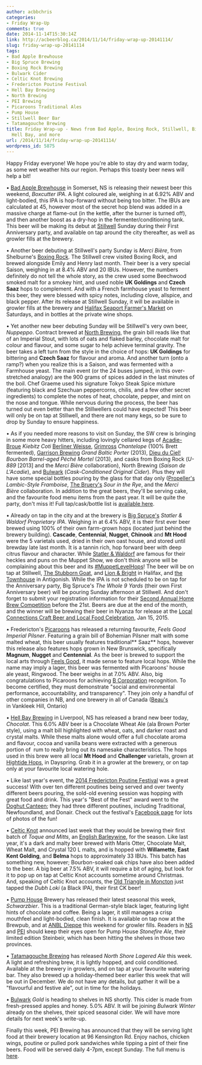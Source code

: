 ```yaml
---
author: acbbchris
categories:
- Friday Wrap-Up
comments: true
date: 2014-11-14T15:30:14Z
link: http://acbeerblog.ca/2014/11/14/friday-wrap-up-20141114/
slug: friday-wrap-up-20141114
tags:
- Bad Apple Brewhouse
- Big Spruce Brewing
- Boxing Rock Brewing
- Bulwark Cider
- Celtic Knot Brewing
- Fredericton Poutine Festival
- Hell Bay Brewing
- North Brewing
- PEI Brewing
- Picaroons Traditional Ales
- Pump House
- Stillwell Beer Bar
- Tatamagouche Brewing
title: Friday Wrap-up - News from Bad Apple, Boxing Rock, Stillwell, Big Spruce, Picaroons,
  Hell Bay, and more
url: /2014/11/14/friday-wrap-up-20141114/
wordpress_id: 5875
---
```


Happy Friday everyone! We hope you're able to stay dry and warm today, as some wet weather hits our region. Perhaps this toasty beer news will help a bit!

• [Bad Apple Brewhouse](http://badapplebrewhouse.ca/) in Somerset, NS is releasing their newest beer this weekend, _Boxcutter IPA_. A light coloured ale, weighing in at 6.92% ABV and light-bodied, this IPA is hop-forward without being too bitter. The IBUs are calculated at 45, however most of the secret hop blend was added in a massive charge at flame-out (in the kettle, after the burner is turned off), and then another boost as a dry-hop in the fermenter/conditioning tank. This beer will be making its debut at [Stillwell](http://www.barstillwell.com/) Sunday during their First Anniversary party, and available on tap around the city thereafter, as well as growler fills at the brewery.

• Another beer debuting at Stillwell's party Sunday is _Merci Bière_, from Shelburne's [Boxing Rock](http://www.boxingrock.ca/). The Stillwell crew visited Boxing Rock, and brewed alongside Emily and Henry last month. Their beer is a very special Saison, weighing in at 8.4% ABV and 20 IBUs. However, the numbers definitely do not tell the whole story, as the crew used some Beechwood smoked malt for a smokey hint, and used noble **UK Goldings** and **Czech Saaz** hops to complement. And with a French farmhouse yeast to ferment this beer, they were blessed with spicy notes, including clove, allspice, and black pepper. After its release at Stillwell Sunday, it will be available in growler fills at the brewery and [Halifax Seaport Farmer's Market](http://www.halifaxfarmersmarket.com/) on Saturdays, and in bottles at the private wine shops.

• Yet another new beer debuting Sunday will be Stillwell's very own beer, _Nuppeppo_. Contract brewed at [North Brewing](http://www.northbrewing.ca/), the grain bill reads like that of an Imperial Stout, with lots of oats and flaked barley, chocolate malt for colour and flavour, and some sugar to help achieve terminal gravity. The beer takes a left turn from the style in the choice of hops: **UK Goldings** for bittering and **Czech Saaz** for flavour and aroma. And another turn (onto a ramp?) when you realize this is a Saison, and was fermented with a Farmhouse yeast. The main event (or the 24 buses jumped, in this over-stretched analogy) are the 900 grams of spices added in the last minutes of the boil. Chef Graeme used his signature Tokyo Steak Spice mixture (featuring black and Szechuan peppercorns, chilis, and a few other secret ingredients) to complete the notes of heat, chocolate, pepper, and mint on the nose and tongue. While nervous during the process, the beer has turned out even better than the Stillwellers could have expected! This beer will only be on tap at Stillwell, and there are not many kegs, so be sure to drop by Sunday to ensure happiness.

• As if you needed more reasons to visit on Sunday, the SW crew is bringing in some more heavy hitters, including lovingly cellared kegs of [Acadie-Broue](https://www.facebook.com/pages/Acadie-Broue/176759632361301) _Kiebitz Coti_ [Berliner Weisse](http://www.bjcp.org/2008styles/style17.php#1a), [Grimross](https://www.facebook.com/pages/Grimross-Brewing-Co/110264115801307) _Chantelope_ (100% Brett fermented), [Garrison Brewing](http://www.garrisonbrewing.com/) _Grand Baltic Porter_ (2013), [Dieu du Ciel!](http://micro.dieuduciel.com/en/index.php) _Bourbon Barrel-aged Péché Mortel_ (2013), and casks from Boxing Rock (_U-889_ [2013] and the _Merci Bière_ collaboration), North Brewing (_Saison de L'Acadie_), and [Bulwark](http://www.bulwarkcider.com/) (_Cask-Conditioned Original Cider_). Plus they will have some special bottles pouring by the glass for that day only ([Propeller's](http://www.drinkpropeller.ca/) _Lambic-Style Framboise_, [The Bruery's](http://www.thebruery.com/index2) _Sour in the Rye_, and the _Merci Bière_ collaboration. In addition to the great beers, they'll be serving cake, and the favourite food menu items from the past year. It will be quite the party, don't miss it! Full tap/cask/bottle list is [available here](https://pbs.twimg.com/media/B2GVx6lCMAA7AUi.jpg:large).

• Already on tap in the city and at the brewery is [Big Spruce's](http://www.bigspruce.ca/) _Statler & Waldorf Proprietary IPA_. Weighing in at 6.4% ABV, it is their first ever beer brewed using 100% of their own farm-grown hops (located just behind the brewery building). **Cascade**, **Centennial**, **Nugget**, **Chinook** and **Mt Hood** were the 5 varietals used, dried in their own oast house, and stored until brewday late last month. It is a tannin rich, hop forward beer with deep citrus flavour and character. While [Statler & Waldorf](http://en.wikipedia.org/wiki/Statler_and_Waldorf) are famous for their heckles and puns on the Muppet Show, we don't think anyone will be complaining about this beer and its [#MuppetLevelHops](https://twitter.com/hashtag/muppetlevelhops?f=realtime&src=hash)! The beer will be on tap at Stillwell, [The Stubborn Goat](http://www.stubborngoat.ca/), and [Lion & Bright](http://lionandbright.com) in Halifax, and [the Townhouse](http://antigonishtownhouse.wordpress.com/) in Antigonish. While the IPA is not scheduled to be on tap for the Anniversary party, Big Spruce's _The Whole 9 Yards_ (their own First Anniversary beer) will be pouring Sunday afternoon at Stillwell. And don't forget to submit your registration information for their [Second Annual Home Brew Competition](https://www.facebook.com/events/563067553824246/?ref=br_tf) before the 21st. Beers are due at the end of the month, and the winner will be brewing their beer in Nyanza for release at the [Local Connections Craft Beer and Local Food Celebration](https://www.facebook.com/events/986447181371480/), Jan 15, 2015.

• Fredericton's [Picaroons](http://www.picaroons.ca/) has released a returning favourite, _Feels Good Imperial Pilsner_. Featuring a grain bill of Bohemian Pilsner malt with some malted wheat, this beer usually features traditional** Saaz** hops, however this release also features hops grown in New Brunswick, specifically **Magnum**, **Nugget** and **Centennial**. As the beer is brewed to support the local arts through [Feels Good](http://www.feelsgood.ca/), it made sense to feature local hops. While the name may imply a lager, this beer was fermented with Picaroons' house ale yeast, Ringwood. The beer weighs in at 7.0% ABV. Also, big congratulations to Picaroons for achieving [B Corporation](http://www.bcorporation.net/what-are-b-corps) recognition. To become certified, they must demonstrate "social and environmental performance, accountability, and transparency". They join only a handful of other companies in NB, and one brewery in all of Canada ([Beau's](http://beaus.ca/) in Vankleek Hill, Ontario)

• [Hell Bay Brewing](http://www.hellbaybrewing.com/) in Liverpool, NS has released a brand new beer today, _Chocolat_. This 6.0% ABV beer is a Chocolate Wheat Ale (ala Brown Porter style), using a malt bill highlighted with wheat, oats, and darker roast and crystal malts. While these malts alone would offer a full chocolate aroma and flavour, cocoa and vanilla beans were extracted with a generous portion of  rum to really bring out its namesake characteristics. The hops used in this brew were all local **Mt Hood** and **Challenger** varietals, grown at [Hightide Hops](https://twitter.com/hightidehops), in Dayspring. Grab it in a growler at the brewery, or on tap only at your favourite local watering hole.

• Like last year's event, the [2014 Fredericton Poutine Festival](http://frederictonpoutinefestival.weebly.com/) was a great success! With over ten different poutines being served and over twenty different beers pouring, the sold-old evening session was hopping with great food and drink. This year's "Best of the Fest" award went to the [Doghut Canteen](https://www.facebook.com/pages/The-Doghut-Canteen/120475801445986); they had three different poutines, including Traditional, Newfoundland, and Donair. Check out the festival's [Facebook page](https://www.facebook.com/FrederictonPoutineFestival) for lots of photos of the fun!

• [Celtic Knot](https://www.facebook.com/CelticKnotBrewing) announced last week that they would be brewing their first batch of _Toque and Mitts_, an [English Barleywine](http://www.bjcp.org/2008styles/style19.php#1b), for the season. Like last year, it's a dark and malty beer brewed with Maris Otter, Chocolate Malt, Wheat Malt, and Crystal 120 L malts, and is hopped with **Willamette**, **East Kent Golding**, and **Belma** hops to approximately 33 IBUs. This batch has something new, however; Bourbon-soaked oak chips have also been added to the beer. A big beer at 7.5% ABV, it will require a bit of aging, but look for it to pop up on tap at Celtic Knot accounts sometime around Christmas. And, speaking of Celtic Knot accounts, the [Old Triangle in Moncton](http://www.oldtrianglemoncton.com/welcome/) just tapped the _Dubh Loki_ (a Black IPA), their first CK beer!

• [Pump House](http://beer.pumphousebrewery.ca/) Brewery has released their latest seasonal this week, _Schwarzbier_. This is a traditional German-style black lager, featuring light hints of chocolate and coffee. Being a lager, it still manages a crisp mouthfeel and light-bodied, clean finish. It is available on tap now at the Brewpub, and at [ANBL Dieppe](http://www.nbliquor.com/Home/Stores?StoreSearch=Regis) this weekend for growler fills. Readers in [NS](http://www.mynslc.com/Products/PID-1019956) and [PEI](http://www.peilcc.ca/) should keep their eyes open for Pump House _Stonefire Ale_, their limited edition Steinbeir, which has been hitting the shelves in those two provinces.

• [Tatamagouche Brewing](http://tatabrew.com/) has released _North Shore Lagered Ale_ this week. A light and refreshing brew, it is lightly hopped, and cold conditioned. Available at the brewery in growlers, and on tap at your favourite watering bar. They also brewed up a holiday-themed beer earlier this week that will be out in December. We do not have any details, but gather it will be a "flavourful and festive ale", out in time for the holidays.

• [Bulwark](http://www.bulwarkcider.com/) _Gold_ is heading to shelves in NS shortly. This cider is made from fresh-pressed apples and honey. 5.0% ABV. It will be joining _Bulwark Winter_ already on the shelves, their spiced seasonal cider. We will have more details for next week's write-up.

Finally this week, PEI Brewing has announced that they will be serving light food at their brewery location at 96 Kensington Rd. Enjoy nachos, chicken wings, poutine or pulled pork sandwiches while tipping a pint of their fine beers. Food will be served daily 4-7pm, except Sunday. The full menu is [here](https://twitter.com/PEIBrew/status/532281650768785408).
